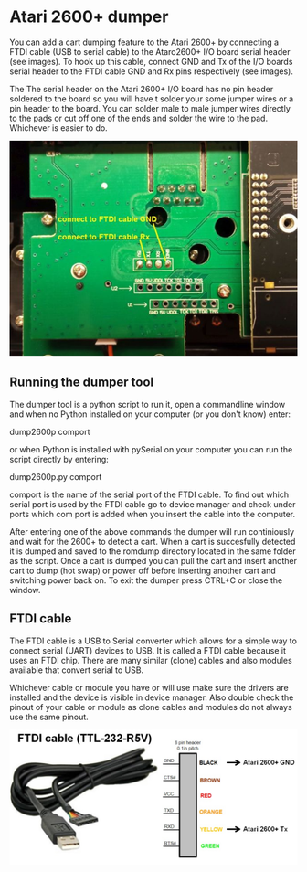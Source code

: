 # Atari 2600+ dumper

You can add a cart dumping feature to the Atari 2600+ by connecting a FTDI cable (USB to serial cable) to the Ataro2600+ I/O board serial header (see images).
To hook up this cable, connect GND and Tx of the I/O boards serial header to the FTDI cable GND and Rx pins respectively (see images).

The The serial header on the Atari 2600+ I/O board has no pin header soldered to the board so you will have t solder your some jumper wires or a pin header to the board.
You can solder male to male jumper wires directly to the pads or cut off one of the ends and solder the wire to the pad. Whichever is easier to do.

![I/O board Serial header](https://github.com/MrBlinky/Atari2600plus-dumper/blob/main/images/atari-2600-plus-serial-header.jpg)
## Running the dumper tool

The dumper tool is a python script to run it, open a commandline window and when no Python installed on your computer (or you don't know) enter:

dump2600p comport

or when Python is installed with pySerial on your computer you can run the script directly by entering:

dump2600p.py comport

comport is the name of the serial port of the FTDI cable. To find out which serial port is used by the FTDI cable go to device manager and check under ports which com port is added when you insert the cable into the computer.

After entering one of the above commands the dumper will run continiously and wait for the 2600+ to detect a cart.
When a cart is succesfully detected it is dumped and saved to the romdump directory located in the same folder as the script.
Once a cart is dumped you can pull the cart and insert another cart to dump (hot swap) or power off before inserting another cart and switching power back on.
To exit the dumper press CTRL+C or close the window.

## FTDI cable

The FTDI cable is a USB to Serial converter which allows for a simple way to connect serial (UART) devices to USB.
It is called a FTDI cable because it uses an FTDI chip. There are many similar (clone) cables and also modules available
that convert serial to USB.

Whichever cable or module you have or will use make sure the drivers are installed and the device is visible in device manager.
Also double check the pinout of your cable or module as clone cables and modules do not always use the same pinout.

![FTDI cable](https://github.com/MrBlinky/Atari2600plus-dumper/blob/main/images/atari-2600-plus-ftdi-cable.jpg)
